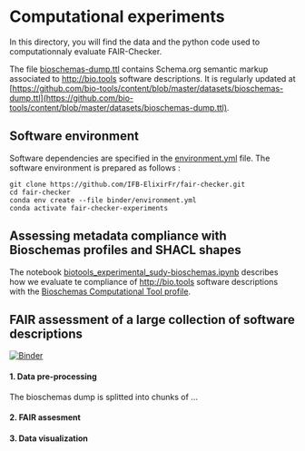 # Computational experiments 
In this directory, you will find the data and the python code used to computationnaly evaluate FAIR-Checker. 

The file [bioschemas-dump.ttl](bioschemas-dump.ttl) contains Schema.org semantic markup associated to http://bio.tools software descriptions. It is regularly updated at [https://github.com/bio-tools/content/blob/master/datasets/bioschemas-dump.ttl](https://github.com/bio-tools/content/blob/master/datasets/bioschemas-dump.ttl). 

## Software environment
Software dependencies are specified in the [environment.yml](../binder/environment.yml) file. 
The software environment is prepared as follows :
```
git clone https://github.com/IFB-ElixirFr/fair-checker.git
cd fair-checker
conda env create --file binder/environment.yml
conda activate fair-checker-experiments
```

## Assessing metadata compliance with Bioschemas profiles and SHACL shapes 
The notebook [biotools_experimental_sudy-bioschemas.ipynb](https://github.com/IFB-ElixirFr/FAIR-checker/blob/master/experiments/biotools_experimental_sudy-bioschemas.ipynb) describes how we evaluate te compliance of http://bio.tools software descriptions with the [Bioschemas Computational Tool profile](https://bioschemas.org/profiles/ComputationalTool/1.0-RELEASE). 


## FAIR assessment of a large collection of software descriptions   
[![Binder](https://mybinder.org/badge_logo.svg)](https://mybinder.org/v2/gh/IFB-ElixirFr/fair-checker/HEAD?labpath=experiments) 
#### 1. Data pre-processing 
The bioschemas dump is splitted into chunks of ... 
#### 2. FAIR assesment 
#### 3. Data visualization 